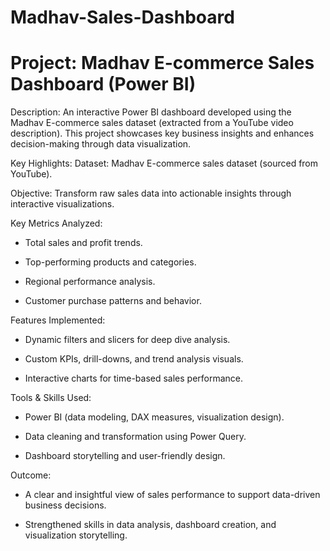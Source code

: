 # Madhav-Sales-Dashboard
# Project: Madhav E-commerce Sales Dashboard (Power BI)
Description:
An interactive Power BI dashboard developed using the Madhav E-commerce sales dataset (extracted from a YouTube video description). This project showcases key business insights and enhances decision-making through data visualization.

Key Highlights:
Dataset: Madhav E-commerce sales dataset (sourced from YouTube).

Objective: Transform raw sales data into actionable insights through interactive visualizations.

Key Metrics Analyzed:

* Total sales and profit trends.

* Top-performing products and categories.

* Regional performance analysis.

* Customer purchase patterns and behavior.

Features Implemented:

* Dynamic filters and slicers for deep dive analysis.

* Custom KPIs, drill-downs, and trend analysis visuals.

* Interactive charts for time-based sales performance.

Tools & Skills Used:

* Power BI (data modeling, DAX measures, visualization design).

* Data cleaning and transformation using Power Query.

 * Dashboard storytelling and user-friendly design.

Outcome:

 * A clear and insightful view of sales performance to support data-driven business decisions.

 * Strengthened skills in data analysis, dashboard creation, and visualization storytelling.

